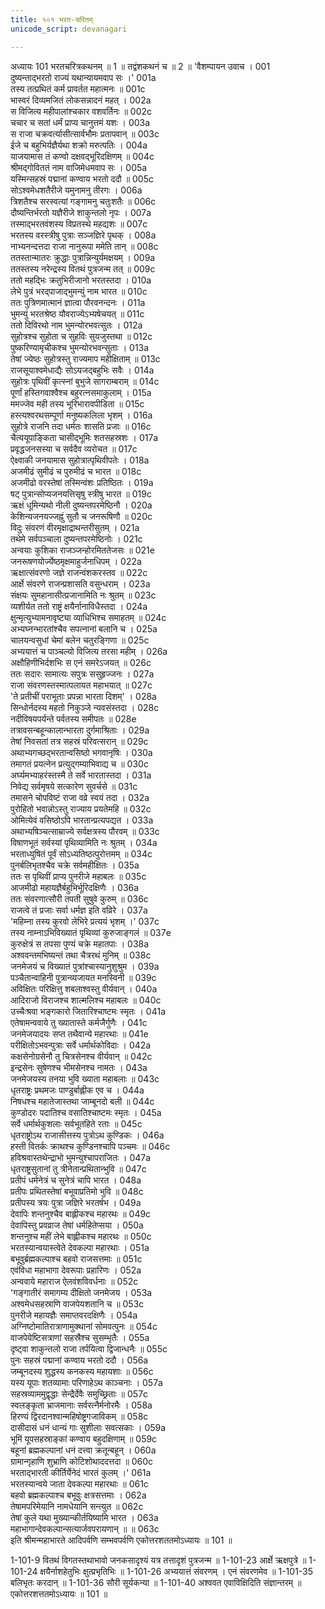 ```yaml
---
title: १०१ भरत-चरितम्
unicode_script: devanagari

---
```



अध्यायः 101
भरतचरित्रकथनम् ॥ 1 ॥ तद्वंशकथनं च ॥ 2 ॥
\'वैशम्पायन उवाच ।	001  
दुष्यन्ताद्भरतो राज्यं यथान्यायमवाप सः ।\'	001a  
तस्य तत्प्रथितं कर्म प्रावर्तत महात्मनः ॥	001c  
भास्वरं दिव्यमजितं लोकसन्नादनं महत् ।	002a  
स विजित्य महीपालांश्चकार वशवर्तिनः ॥	002c  
चचार च सतां धर्मं प्राप्य चानुत्तमं यशः ।	003a  
स राजा चक्रवर्त्यासीत्सार्वभौमः प्रतापवान् ॥	003c  
ईजे च बहुभिर्यज्ञैर्यथा शक्रो मरुत्पतिः ।	004a  
याजयामास तं कण्वो दक्षवद्भूरिदक्षिणम् ॥	004c  
श्रीमद्गोविततं नाम वाजिमेधमवाप सः ।	005a  
यस्मिन्सहस्रं पद्मानां कण्वाय भरतो ददौ ॥	005c  
सोऽश्वमेधशतैरीजे यमुनामनु तीरगः ।	006a  
त्रिशतैश्च सरस्वत्यां गङ्गामनु चतुःशतैः ॥	006c  
दौष्यन्तिर्भरतो यज्ञैरीजे शाकुन्तलो नृपः ।	007a  
तस्माद्भरतवंशस्य विप्रतस्थे महद्यशः ॥	007c  
भरतस्य वरस्त्रीषु पुत्राः सञ्जज्ञिरे पृथक् ।	008a  
नाभ्यनन्दत्तदा राजा नानुरूपा ममेति तान् ॥	008c  
ततस्तान्मातरः क्रुद्धाः पुत्रान्निन्युर्यमक्षयम् ।	009a  
ततस्तस्य नरेन्द्रस्य वितथं पुत्रजन्म तत् ॥	009c  
ततो महद्भिः क्रतुभिरीजानो भरतस्तदा ।	010a  
लेभे पुत्रं भरद्पाजाद्भुमन्युं नाम भारत ॥	010c  
ततः पुत्रिणमात्मानं ज्ञात्वा पौरवनन्दनः ।	011a  
भुमन्युं भरतश्रेष्ठ यौवराज्येऽभ्यषेचयत् ॥	011c  
ततो दिविरथो नाम भुमन्योरभवत्सुतः ।	012a  
सुहोत्रश्च सुहोता च सुहविः सुयजुस्तथा ॥	012c  
पुष्करिण्यामृचीकश्च भुमन्योरभवन्सुताः ।	013a  
तेषां ज्येष्ठः सुहोत्रस्तु राज्यमाप महीक्षिताम् ॥	013c  
राजसूयाश्वमेधाद्यैः सोऽयजद्बहुभिः सवैः ।	014a  
सुहोत्रः पृथिवीं कृत्स्नां बुभुजे सागराम्बराम् ॥	014c  
पूर्णां हस्तिगवाश्वैश्च बहुरत्नसमाकुलाम् ।	015a  
ममज्जेव मही तस्य भूरिभारावपीडिता ॥	015c  
हस्त्यश्वरथसम्पूर्णा मनुष्यकलिला भृशम् ।	016a  
सुहोत्रे राजनि तदा धर्मतः शासति प्रजाः ॥	016c  
चैत्ययूपाङ्किता चासीद्भूमिः शतसहस्रशः ।	017a  
प्रवृद्धजनसस्या च सर्वदैव व्यरोचत ॥	017c  
ऐक्ष्वाकी जनयामास सुहोत्रात्पृथिवीपतेः ।	018a  
अजमीढं सुमीढं च पुरुमीढं च भारत ॥	018c  
अजमीढो वरस्तेषां तस्मिन्वंशः प्रतिष्ठितः ।	019a  
षट् पुत्रान्सोप्यजनयत्तिसृषु स्त्रीषु भारत ॥	019c  
ऋक्षं धूमिन्यथो नीली दुष्यन्तपरमेष्ठिनौ ।	020a  
केशिन्यजनयज्जह्नुं सुतौ च जनरूषिणौ ॥	020c  
विदुः संवरणं वीरमृक्षाद्राथन्तरीसुतम् ।	021a  
तथेमे सर्वपञ्चाला दुष्यन्तपरमेष्ठिनोः ।	021c  
अन्वयाः कुशिका राजञ्जन्होरमिततेजसः ॥	021e  
जनरूषणयोर्ज्येष्ठमृक्षमाहुर्जनाधिपम् ।	022a  
ऋक्षात्संवरणो जज्ञे राजन्वंशकरस्तव ॥	022c  
आर्क्षे संवरणे राजन्प्रशासति वसुन्धराम् ।	023a  
संक्षयः सुमहानासीत्प्रजानामिति नः श्रुतम् ॥	023c  
व्यशीर्यत ततो राष्ट्रं क्षयैर्नानाविधैस्तदा ।	024a  
क्षुन्मृत्युभ्यामनावृष्ट्या व्याधिभिश्च समाहतम् ॥	024c  
अभ्यघ्नन्भारतांश्चैव सपत्नानां बलानि च ।	025a  
चालयन्वसुधां चेमां बलेन चतुरङ्गिणा ॥	025c  
अभ्ययात्तं च पाञ्चल्यो विजित्य तरसा महीम् ।	026a  
अक्षौहिणीभिर्दशभिः स एनं समरेऽजयत् ॥	026c  
ततः सदारः सामात्यः सपुत्रः ससुहृज्जनः ।	027a  
राजा संवरणस्तस्मात्पलायत महाभयात् ॥	027c  
\'ते प्रतीचीं पराभूताः प्रपन्ना भारता दिशम्\' ।	028a  
सिन्धोर्नदस्य महतो निकुञ्जे न्यवसंस्तदा ।	028c  
नदीविषयपर्यन्ते पर्वतस्य समीपतः ॥	028e  
तत्रावसन्बहून्कालान्भारता दुर्गमाश्रिताः ।	029a  
तेषां निवसतां तत्र सहस्रं परिवत्सरान् ॥	029c  
अथाभ्यगच्छद्भरतान्वसिष्ठो भगवानृषिः ।	030a  
तमागतं प्रयत्नेन प्रत्युद्गम्याभिवाद्य च ॥	030c  
अर्घ्यमभ्याहरंस्तस्मै ते सर्वे भारतास्तदा ।	031a  
निवेद्य सर्वमृषये सत्कारेण सुवर्चसे ॥	031c  
तमासने चोपविष्टं राजा वव्रे स्वयं तदा ।	032a  
पुरोहितो भवान्नोऽस्तु राज्याय प्रयतेमहि ॥	032c  
ओमित्येवं वसिष्ठोऽपि भारतान्प्रत्यपद्यत ।	033a  
अथाभ्यषिञ्चत्साम्राज्ये सर्वक्षत्रस्य पौरवम् ॥	033c  
विषाणभूतं सर्वस्यां पृथिव्यामिति नः श्रुतम् ।	034a  
भरताध्युषितं पूर्वं सोऽध्यतिष्ठत्पुरोत्तमम् ॥	034c  
पुनर्बलिभृतश्चैव चक्रे सर्वमहीक्षितः ।	035a  
ततः स पृथिवीं प्राप्य पुनरीजे महाबलः ॥	035c  
आजमीढो महायज्ञैर्बहुभिर्भूरिदक्षिणैः ।	036a  
ततः संवरणात्सौरी तपती सुषुवे कुरुम् ॥	036c  
राजत्वे तं प्रजाः सर्वा धर्मज्ञ इति वव्रिरे ।	037a  
\'महिम्ना तस्य कुरवो लेभिरे प्रत्ययं भृशम् ।\'	037c  
तस्य नाम्नाऽभिविख्यातं पृथिव्यां कुरुजाङ्गलं ॥	037e  
कुरुक्षेत्रं स तपसा पुण्यं चक्रे महातपाः ।	038a  
अश्ववन्तमभिष्यन्तं तथा चैत्ररथं मुनिम् ॥	038c  
जनमेजयं च विख्यातं पुत्रांश्चास्यानुशुश्रुम ।	039a  
पञ्चैतान्वाहिनी पुत्रान्व्यजायत मनस्विनी ॥	039c  
अविक्षितः परिक्षित्तु शबलाश्वस्तु वीर्यवान् ।	040a  
आदिराजो विराजश्च शाल्मलिश्च महाबलः ॥	040c  
उच्चैःश्रवा भङ्गकारो जितारिश्चाष्टमः स्मृतः ।	041a  
एतेषामन्ववाये तु ख्यातास्ते कर्मजैर्गुणैः ।	041c  
जनमेजयादयः सप्त तथैवान्ये महारथाः ॥	041e  
परीक्षितोऽभवन्पुत्राः सर्वे धर्मार्थकोविदाः ।	042a  
कक्षसेनोग्रसेनौ तु चित्रसेनश्च वीर्यवान् ॥	042c  
इन्द्रसेनः सुषेणश्च भीमसेनश्च नामतः ।	043a  
जनमेजयस्य तनया भुवि ख्याता महाबलाः ॥	043c  
धृतराष्ट्रः प्रथमजः पाण्डुर्बाह्लीक एव च ।	044a  
निषधश्च महातेजास्तथा जाम्बूनदो बली ॥	044c  
कुण्डोदरः पदातिश्च वसातिश्चाष्टमः स्मृतः ।	045a  
सर्वे धर्मार्थकुशलाः सर्वभूतहिते रताः ॥	045c  
धृतराष्ट्रोऽथ राजासीत्तस्य पुत्रोऽथ कुण्डिकः ।	046a  
हस्ती वितर्कः क्राथश्च कुण्डिनश्चापि पञ्चमः ॥	046c  
हविश्रवास्तथेन्द्राभो भुमन्युश्चापराजितः ।	047a  
धृतराष्ट्रसुतानां तु त्रीनेतान्प्रथितान्भुवि ॥	047c  
प्रतीपं धर्मनेत्रं च सुनेत्रं चापि भारत ।	048a  
प्रतीपः प्रथितस्तेषां बभूवाप्रतिमो भुवि ॥	048c  
प्रतीपस्य त्रयः पुत्रा जज्ञिरे भरतर्षभ ।	049a  
देवापिः शन्तनुश्चैव बाह्लीकश्च महारथः ॥	049c  
देवापिस्तु प्रवव्राज तेषां धर्महितेप्सया ।	050a  
शन्तनुश्च महीं लेभे बाह्लीकश्च महारथः ॥	050c  
भरतस्यान्वयास्त्वेते देवकल्पा महारथाः ।	051a  
बभूवुर्ब्रह्मकल्पाश्च बहवो राजसत्तमाः ॥	051c  
एवंविधा महाभागा देवरूपाः प्रहारिणः ।	052a  
अन्ववाये महाराज ऐलवंशविवर्धनाः ॥	052c  
\'गङ्गातीरं समागम्य दीक्षितो जनमेजय ।	053a  
अश्वमेधसहस्राणि वाजपेयशतानि च ॥	053c  
पुनरीजे महायज्ञैः समाप्तवरदक्षिणैः ।	054a  
अग्निष्टोमातिरात्राणामुक्थानां सोमवत्पुनः ॥	054c  
वाजपेयेष्टिसत्राणां सहस्रैश्च सुसम्भृतैः ।	055a  
दृष्ट्वा शाकुन्तलो राजा तर्पयित्वा द्विजान्धनैः ॥	055c  
पुनः सहस्रं पद्मानां कण्वाय भरतो ददौ ।	056a  
जम्बूनदस्य शुद्धस्य कनकस्य महायशाः ॥	056c  
यस्य यूपाः शतव्यामाः परिणाहेऽथ काञ्चनाः ।	057a  
सहस्रव्याममुद्वृद्धाः सेन्द्रैर्देवैः समुच्छ्रिताः ॥	057c  
स्वलङ्कृता भ्राजमानाः सर्वरत्नैर्मनोरमैः ।	058a  
हिरण्यं द्विरदानश्वान्महिषोष्ट्रगजाविकम् ॥	058c  
दासीदासं धनं धान्यं गाः सुशीलाः सवत्सकाः ।	059a  
भूमिं यूपसहस्राङ्कां कण्वाय बहुदक्षिणाम् ॥	059c  
बहूनां ब्रह्मकल्पानां धनं दत्त्वा क्रतून्बहून् ।	060a  
ग्रामान्गृहाणि शुभ्राणि कोटिशोथाददत्तदा ॥	060c  
भरताद्भारती कीर्तिर्येनेदं भारतं कुलम् ।\'	061a  
भरतस्यान्वये जाता देवकल्पा महारथाः ॥	061c  
बहवो ब्रह्मकल्पाश्च बभूवुः क्षत्रसत्तमाः ।	062a  
तेषामपरिमेयानि नामधेयानि सन्त्युत ॥	062c  
तेषां कुले यथा मुख्यान्कीर्तयिष्यामि भारत ।	063a  
महाभागान्देवकल्पान्सत्यार्जवपरायणान् ॥ ॥	063c  
इति श्रीमन्महाभारते आदिपर्वणि सम्भवपर्वणि एकोत्तरशततमोऽध्यायः ॥ 101 ॥

1-101-9 वितथं विगतस्तथाभावो जनकसादृश्यं यत्र तत्तादृशं पुत्रजन्म ॥ 1-101-23 आर्क्षे ऋक्षपुत्रे ॥ 1-101-24 क्षयैर्नाशहेतुभिः क्षुत्प्रभृतिभिः ॥ 1-101-26 अभ्ययात्तं संवरणम् । एनं संवरणमेव ॥ 1-101-35 बलिभृतः करदान् ॥ 1-101-36 सौरी सूर्यकन्या ॥ 1-101-40 अश्ववत एवाविक्षिदिति संज्ञान्तरम् ॥ एकोत्तरशत्ततमोऽध्यायः ॥ 101 ॥